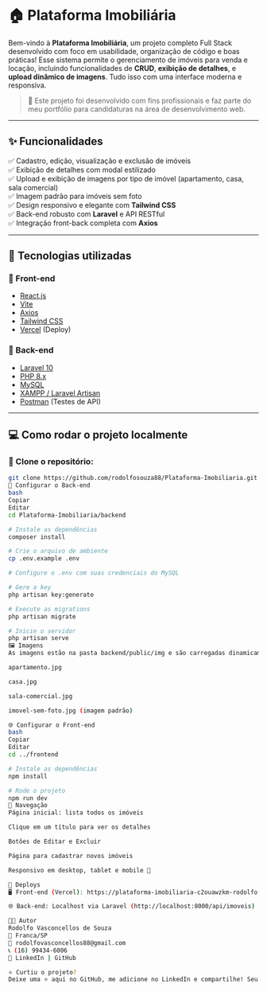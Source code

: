 # 🏠 Plataforma Imobiliária

Bem-vindo à **Plataforma Imobiliária**, um projeto completo Full Stack desenvolvido com foco em usabilidade, organização de código e boas práticas! Esse sistema permite o gerenciamento de imóveis para venda e locação, incluindo funcionalidades de **CRUD**, **exibição de detalhes**, e **upload dinâmico de imagens**. Tudo isso com uma interface moderna e responsiva.

> 💼 Este projeto foi desenvolvido com fins profissionais e faz parte do meu portfólio para candidaturas na área de desenvolvimento web.

---

## ✨ Funcionalidades

✅ Cadastro, edição, visualização e exclusão de imóveis  
✅ Exibição de detalhes com modal estilizado  
✅ Upload e exibição de imagens por tipo de imóvel (apartamento, casa, sala comercial)  
✅ Imagem padrão para imóveis sem foto  
✅ Design responsivo e elegante com **Tailwind CSS**  
✅ Back-end robusto com **Laravel** e API RESTful  
✅ Integração front-back completa com **Axios**

---

## 🧪 Tecnologias utilizadas

### 🔷 Front-end

- [React.js](https://react.dev/)
- [Vite](https://vitejs.dev/)
- [Axios](https://axios-http.com/)
- [Tailwind CSS](https://tailwindcss.com/)
- [Vercel](https://vercel.com/) (Deploy)

### 🔶 Back-end

- [Laravel 10](https://laravel.com/)
- [PHP 8.x](https://www.php.net/)
- [MySQL](https://www.mysql.com/)
- [XAMPP / Laravel Artisan](https://www.apachefriends.org/)
- [Postman](https://www.postman.com/) (Testes de API)

---

## 💻 Como rodar o projeto localmente

### 📁 Clone o repositório:

```bash
git clone https://github.com/rodolfosouza88/Plataforma-Imobiliaria.git
🧩 Configurar o Back-end
bash
Copiar
Editar
cd Plataforma-Imobiliaria/backend

# Instale as dependências
composer install

# Crie o arquivo de ambiente
cp .env.example .env

# Configure o .env com suas credenciais do MySQL

# Gere a key
php artisan key:generate

# Execute as migrations
php artisan migrate

# Inicie o servidor
php artisan serve
🖼️ Imagens
As imagens estão na pasta backend/public/img e são carregadas dinamicamente conforme o tipo do imóvel:

apartamento.jpg

casa.jpg

sala-comercial.jpg

imovel-sem-foto.jpg (imagem padrão)

🌐 Configurar o Front-end
bash
Copiar
Editar
cd ../frontend

# Instale as dependências
npm install

# Rode o projeto
npm run dev
🧭 Navegação
Página inicial: lista todos os imóveis

Clique em um título para ver os detalhes

Botões de Editar e Excluir

Página para cadastrar novos imóveis

Responsivo em desktop, tablet e mobile 📱

🔗 Deploys
🖥️ Front-end (Vercel): https://plataforma-imobiliaria-c2ouawzkm-rodolfo-souzas-projects.vercel.app/

🌐 Back-end: Localhost via Laravel (http://localhost:8000/api/imoveis)

👨‍💻 Autor
Rodolfo Vasconcellos de Souza
📍 Franca/SP
📧 rodolfovasconcellos88@gmail.com
📞 (16) 99434-6006
🔗 LinkedIn | GitHub

⭐ Curtiu o projeto?
Deixe uma ⭐ aqui no GitHub, me adicione no LinkedIn e compartilhe! Seu apoio é muito importante para meu crescimento na área de tecnologia! 🚀💙
```
